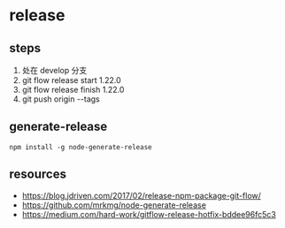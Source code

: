 # release

## steps
1. 处在 develop 分支
2. git flow release start 1.22.0
3. git flow release finish 1.22.0
4. git push origin --tags

## generate-release
```shell
npm install -g node-generate-release
```

## resources
- https://blog.jdriven.com/2017/02/release-npm-package-git-flow/
- https://github.com/mrkmg/node-generate-release
- https://medium.com/hard-work/gitflow-release-hotfix-bddee96fc5c3
